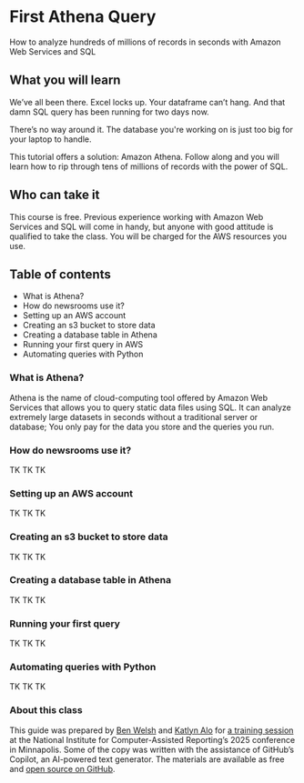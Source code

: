 # First Athena Query

How to analyze hundreds of millions of records in seconds with Amazon Web Services and SQL

## What you will learn

We’ve all been there. Excel locks up. Your dataframe can’t hang. And that damn SQL query has been running for two days now.

There’s no way around it. The database you're working on is just too big for your laptop to handle.

This tutorial offers a solution: Amazon Athena. Follow along and you will learn how to rip through tens of millions of records with the power of SQL.

## Who can take it

This course is free. Previous experience working with Amazon Web Services and SQL will come in handy, but anyone with good attitude is qualified to take the class. You will be charged for the AWS resources you use.

## Table of contents

* What is Athena?
* How do newsrooms use it?
* Setting up an AWS account
* Creating an s3 bucket to store data
* Creating a database table in Athena
* Running your first query in AWS
* Automating queries with Python

### What is Athena?

Athena is the name of cloud-computing tool offered by Amazon Web Services that allows you to query static data files using SQL. It can analyze extremely large datasets in seconds without a traditional server or database; You only pay for the data you store and the queries you run.

### How do newsrooms use it?

TK TK TK

### Setting up an AWS account

TK TK TK

### Creating an s3 bucket to store data

TK TK TK

### Creating a database table in Athena

TK TK TK

### Running your first query

TK TK TK

### Automating queries with Python

TK TK TK

### About this class

This guide was prepared by [Ben Welsh](https://palewi.re/who-is-ben-welsh/) and [Katlyn Alo](https://www.linkedin.com/in/katalo/) for [a training session](https://schedules.ire.org/nicar-2025/index.html#2080) at the National Institute for Computer-Assisted Reporting’s 2025 conference in Minnapolis. Some of the copy was written with the assistance of GitHub’s Copilot, an AI-powered text generator. The materials are available as free and [open source on GitHub](https://github.com/palewire/first-athena-query).

